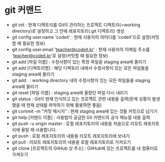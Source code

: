 # git 커맨드

- git init : 현재 디렉토리를 Git이 관리하는 프로젝트 디렉토리(=working directory)로 설정하고 그 안에 레포지토리(.git 디렉토리) 생성
- git config user.name 'codeit' : 현재 사용자의 아이디를 'codeit'으로 설정(커밋할 때 필요한 정보)
- git config user.email 'teacher@codeit.kr' : 현재 사용자의 이메일 주소를 'teacher@codeit.kr'로 설정(커밋할 때 필요한 정보)
- git add [파일 이름] : 수정사항이 있는 특정 파일을 staging area에 올리기
- git add [디렉토리명] : 해당 디렉토리 내에서 수정사항이 있는 모든 파일들을 staging area에 올리기
- git add . : working directory 내의 수정사항이 있는 모든 파일들을 staging area에 올리기
- git reset [파일 이름] : staging area에 올렸던 파일 다시 내리기
- git status : Git이 현재 인식하고 있는 프로젝트 관련 내용들 출력(문제 상황이 발생했을 때 현재 상태를 파악하기 위해 활용하면 좋음)
- git commit -m "커밋 메시지" : 현재 staging area에 있는 것들 커밋으로 남기기
- git help [커맨드 이름] : 사용법이 궁금한 Git 커맨드의 공식 메뉴얼 내용 출력
- git push -u origin master : 로컬 레포지토리의 내용을 처음으로 리모트 레포지토리에 올릴 때 사용합니다.
- git push : 로컬 레포지토리의 내용을 리모트 레포지토리에 보내기
- git pull : 리모트 레포지토리의 내용을 로컬 레포지토리로 가져오기
- git clone [프로젝트의 GitHub 상 주소] : GitHub에 있는 프로젝트를 내 컴퓨터로 가져오기
